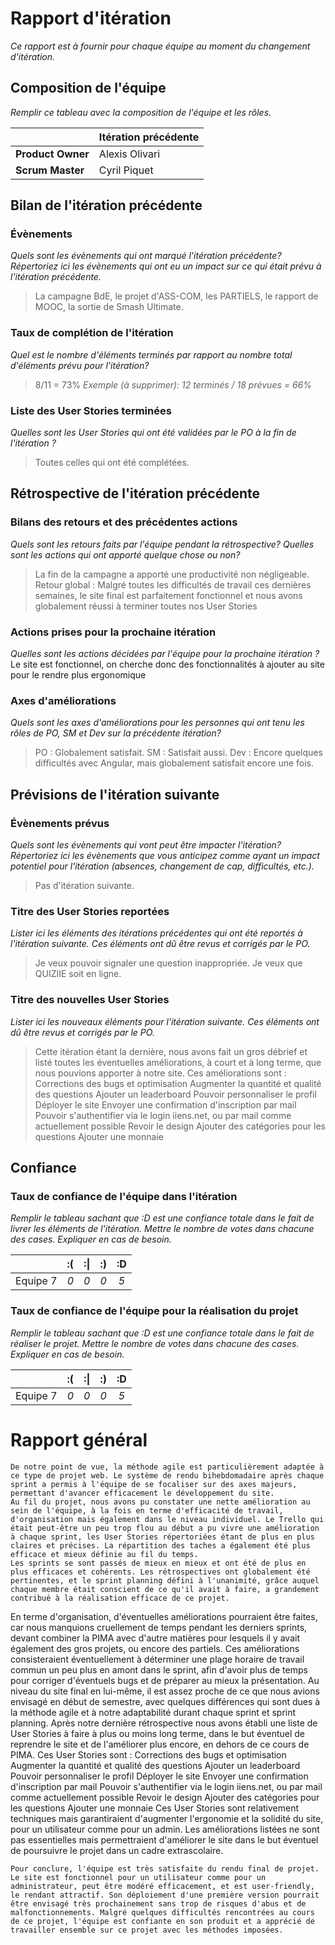 # Rapport d'itération  
*Ce rapport est à fournir pour chaque équipe au moment du changement d'itération.*

## Composition de l'équipe 
*Remplir ce tableau avec la composition de l'équipe et les rôles.*

|  &nbsp;                 | Itération précédente     |
| -------------           |-------------             |
| **Product Owner**       | Alexis Olivari           |
| **Scrum Master**        | Cyril Piquet             |

## Bilan de l'itération précédente  
### Évènements 
*Quels sont les évènements qui ont marqué l'itération précédente? Répertoriez ici les évènements qui ont eu un impact sur ce qui était prévu à l'itération précédente.*
> La campagne BdE, le projet d'ASS-COM, les PARTIELS, le rapport de MOOC, la sortie de Smash Ultimate.


### Taux de complétion de l'itération  
*Quel est le nombre d'éléments terminés par rapport au nombre total d'éléments prévu pour l'itération?*
> 8/11 = 73%
*Exemple (à supprimer):*
> *12 terminés / 18 prévues = 66%*

### Liste des User Stories terminées
*Quelles sont les User Stories qui ont été validées par le PO à la fin de l'itération ?*
> Toutes celles qui ont été complétées.

## Rétrospective de l'itération précédente
  
### Bilans des retours et des précédentes actions 
*Quels sont les retours faits par l'équipe pendant la rétrospective? Quelles sont les actions qui ont apporté quelque chose ou non?*
> La fin de la campagne a apporté une productivité non négligeable.
Retour global : Malgré toutes les difficultés de travail ces dernières semaines, le site final est parfaitement fonctionnel et nous avons globalement réussi à terminer toutes nos User Stories

### Actions prises pour la prochaine itération
*Quelles sont les actions décidées par l'équipe pour la prochaine itération ?*
Le site est fonctionnel, on cherche donc des fonctionnalités à ajouter au site pour le rendre plus ergonomique

### Axes d'améliorations 
*Quels sont les axes d'améliorations pour les personnes qui ont tenu les rôles de PO, SM et Dev sur la précédente itération?*
> PO : Globalement satisfait.
SM : Satisfait aussi.
Dev : Encore quelques difficultés avec Angular, mais globalement satisfait encore une fois.

## Prévisions de l'itération suivante  
### Évènements prévus  
*Quels sont les évènements qui vont peut être impacter l'itération? Répertoriez ici les évènements que vous anticipez comme ayant un impact potentiel pour l'itération (absences, changement de cap, difficultés, etc.).*
> Pas d'itération suivante.

### Titre des User Stories reportées  
*Lister ici les éléments des itérations précédentes qui ont été reportés à l'itération suivante. Ces éléments ont dû être revus et corrigés par le PO.*
> Je veux pouvoir signaler une question inappropriée.
Je veux que QUIZIIE soit en ligne.

### Titre des nouvelles User Stories  
*Lister ici les nouveaux éléments pour l'itération suivante. Ces éléments ont dû être revus et corrigés par le PO.*
> Cette itération étant la dernière, nous avons fait un gros débrief et listé toutes les éventuelles améliorations, à court et à long terme, que nous pouvions apporter à notre site. Ces améliorations sont :
Corrections des bugs et optimisation
Augmenter la quantité et qualité des questions
Ajouter un leaderboard
Pouvoir personnaliser le profil
Déployer le site
Envoyer une confirmation d'inscription par mail
Pouvoir s'authentifier via le login iiens.net, ou par mail comme actuellement possible
Revoir le design
Ajouter des catégories pour les questions
Ajouter une monnaie

## Confiance 
### Taux de confiance de l'équipe dans l'itération  
*Remplir le tableau sachant que :D est une confiance totale dans le fait de livrer les éléments de l'itération. Mettre le nombre de votes dans chacune des cases. Expliquer en cas de besoin.*

|          	| :( 	| :&#124; 	| :) 	| :D 	|
|:--------:	|:----:	|:----:	    |:----:	|:----:	|
| Equipe 7 	|  *0* 	|  *0* 	    |  *0* 	|  *5* 	|

### Taux de confiance de l'équipe pour la réalisation du projet 
*Remplir le tableau sachant que :D est une confiance totale dans le fait de réaliser le projet. Mettre le nombre de votes dans chacune des cases. Expliquer en cas de besoin.*

|          	| :( 	| :&#124; 	| :) 	| :D 	|
|:--------:	|:----:	|:----:	    |:----:	|:----:	|
| Equipe 7 	|  *0* 	|  *0* 	    |  *0* 	|  *5* 	|

 
 
# Rapport général
	De notre point de vue, la méthode agile est particulièrement adaptée à ce type de projet web. Le système de rendu bihebdomadaire après chaque sprint a permis à l'équipe de se focaliser sur des axes majeurs, permettant d'avancer efficacement le développement du site.
	Au fil du projet, nous avons pu constater une nette amélioration au sein de l'équipe, à la fois en terme d'efficacité de travail, d'organisation mais également dans le niveau individuel. Le Trello qui était peut-être un peu trop flou au début a pu vivre une amélioration à chaque sprint, les User Stories répertoriées étant de plus en plus claires et précises. La répartition des taches a également été plus efficace et mieux définie au fil du temps.
	Les sprints se sont passés de mieux en mieux et ont été de plus en plus efficaces et cohérents. Les rétrospectives ont globalement été pertinentes, et le sprint planning défini à l'unanimité, grâce auquel chaque membre était conscient de ce qu'il avait à faire, a grandement contribué à la réalisation efficace de ce projet.
En terme d'organisation, d'éventuelles améliorations pourraient être faites, car nous manquions cruellement de temps pendant les derniers sprints, devant combiner la PIMA avec d'autre matières pour lesquels il y avait également des gros projets, ou encore des partiels. Ces améliorations consisteraient éventuellement à déterminer une plage horaire de travail commun un peu plus en amont dans le sprint, afin d'avoir plus de temps pour corriger d'éventuels bugs et de préparer au mieux la présentation.
	Au niveau du site final en lui-même, il est assez proche de ce que nous avions envisagé en début de semestre, avec quelques différences qui sont dues à la méthode agile et à notre adaptabilité durant chaque sprint et sprint planning.
Après notre dernière rétrospective nous avons établi une liste de User Stories à faire à plus ou moins long terme, dans le but éventuel de reprendre le site et de l'améliorer plus encore, en dehors de ce cours de PIMA. Ces User Stories sont :
Corrections des bugs et optimisation
Augmenter la quantité et qualité des questions
Ajouter un leaderboard
Pouvoir personnaliser le profil
Déployer le site
Envoyer une confirmation d'inscription par mail
Pouvoir s'authentifier via le login iiens.net, ou par mail comme actuellement possible
Revoir le design
Ajouter des catégories pour les questions
Ajouter une monnaie
Ces User Stories sont relativement techniques mais garantiraient d'augmenter l'ergonomie et la solidité du site, pour un utilisateur comme pour un admin. Les améliorations listées ne sont pas essentielles mais permettraient d'améliorer le site dans le but éventuel de poursuivre le projet dans un cadre extrascolaire.

	Pour conclure, l'équipe est très satisfaite du rendu final de projet. Le site est fonctionnel pour un utilisateur comme pour un administrateur, peut être modéré efficacement, et est user-friendly, le rendant attractif. Son déploiement d'une première version pourrait être envisagé très prochainement sans trop de risques d'abus et de malfonctionnements. Malgré quelques difficultés rencontrées au cours de ce projet, l'équipe est confiante en son produit et a apprécié de travailler ensemble sur ce projet avec les méthodes imposées.
